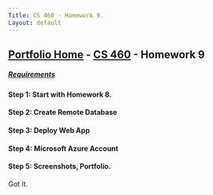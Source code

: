 ```yaml
---
Title: CS 460 - Homework 9.
Layout: default
---
```

## [Portfolio Home](https://mgeorgebrown89.github.io/CS-Portfolio) - [CS 460](https://mgeorgebrown89.github.io/CS-Portfolio/CS-460) - Homework 9
##### [Requirements](http://www.wou.edu/~morses/classes/cs46x/assignments/HW9.html) 

#### Step 1: Start with Homework 8.

#### Step 2: Create Remote Database

#### Step 3: Deploy Web App

#### Step 4: Microsoft Azure Account

#### Step 5: Screenshots, Portfolio. 
Got it.